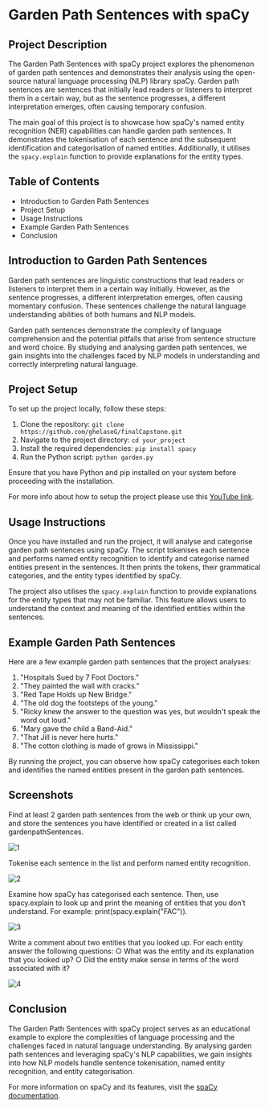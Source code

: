 # Garden Path Sentences with spaCy

## Project Description

The Garden Path Sentences with spaCy project explores the phenomenon of garden path sentences and demonstrates their analysis using the open-source natural language processing (NLP) library spaCy. Garden path sentences are sentences that initially lead readers or listeners to interpret them in a certain way, but as the sentence progresses, a different interpretation emerges, often causing temporary confusion.

The main goal of this project is to showcase how spaCy's named entity recognition (NER) capabilities can handle garden path sentences. It demonstrates the tokenisation of each sentence and the subsequent identification and categorisation of named entities. Additionally, it utilises the `spacy.explain` function to provide explanations for the entity types.

## Table of Contents

- Introduction to Garden Path Sentences
- Project Setup
- Usage Instructions
- Example Garden Path Sentences
- Conclusion

## Introduction to Garden Path Sentences

Garden path sentences are linguistic constructions that lead readers or listeners to interpret them in a certain way initially. However, as the sentence progresses, a different interpretation emerges, often causing momentary confusion. These sentences challenge the natural language understanding abilities of both humans and NLP models.

Garden path sentences demonstrate the complexity of language comprehension and the potential pitfalls that arise from sentence structure and word choice. By studying and analysing garden path sentences, we gain insights into the challenges faced by NLP models in understanding and correctly interpreting natural language.

## Project Setup

To set up the project locally, follow these steps:

1. Clone the repository: `git clone https://github.com/ghelaseG/finalCapstone.git`
2. Navigate to the project directory: `cd your_project`
3. Install the required dependencies: `pip install spacy`
4. Run the Python script: `python garden.py`

Ensure that you have Python and pip installed on your system before proceeding with the installation.

For more info about how to setup the project please use this [YouTube link](https://www.youtube.com/watch?v=q9wc7hUrW8U).

## Usage Instructions

Once you have installed and run the project, it will analyse and categorise garden path sentences using spaCy. The script tokenises each sentence and performs named entity recognition to identify and categorise named entities present in the sentences. It then prints the tokens, their grammatical categories, and the entity types identified by spaCy.

The project also utilises the `spacy.explain` function to provide explanations for the entity types that may not be familiar. This feature allows users to understand the context and meaning of the identified entities within the sentences.

## Example Garden Path Sentences

Here are a few example garden path sentences that the project analyses:

1. "Hospitals Sued by 7 Foot Doctors."
2. "They painted the wall with cracks."
3. "Red Tape Holds up New Bridge."
4. "The old dog the footsteps of the young."
5. "Ricky knew the answer to the question was yes, but wouldn't speak the word out loud."
6. "Mary gave the child a Band-Aid."
7. "That Jill is never here hurts."
8. "The cotton clothing is made of grows in Mississippi."

By running the project, you can observe how spaCy categorises each token and identifies the named entities present in the garden path sentences.

## Screenshots

Find at least 2 garden path sentences from the web or think up your own, and store the sentences you have identified or created in a list called
gardenpathSentences.

![1](https://github.com/ghelaseG/finalCapstone/assets/96828940/c2c6867c-2cb5-445c-9bba-8c287e84c77a)

Tokenise each sentence in the list and perform named entity recognition.

![2](https://github.com/ghelaseG/finalCapstone/assets/96828940/80e8ea8a-afad-4149-ad9d-2e10e3e210ad)

Examine how spaCy has categorised each sentence. Then, use spacy.explain to look up and print the meaning of entities that you don’t understand. For example: print(spacy.explain("FAC")).

![3](https://github.com/ghelaseG/finalCapstone/assets/96828940/d2679cd1-2a28-413d-b0e1-2ac06a71065c)

Write a comment about two entities that you looked up. For each entity answer the following questions:
○ What was the entity and its explanation that you looked up?
○ Did the entity make sense in terms of the word associated with it?

![4](https://github.com/ghelaseG/finalCapstone/assets/96828940/a0f74e24-af6e-43b5-b4c1-237fcc7f4bb7)


## Conclusion

The Garden Path Sentences with spaCy project serves as an educational example to explore the complexities of language processing and the challenges faced in natural language understanding. By analysing garden path sentences and leveraging spaCy's NLP capabilities, we gain insights into how NLP models handle sentence tokenisation, named entity recognition, and entity categorisation.

For more information on spaCy and its features, visit the [spaCy documentation](https://spacy.io/).
